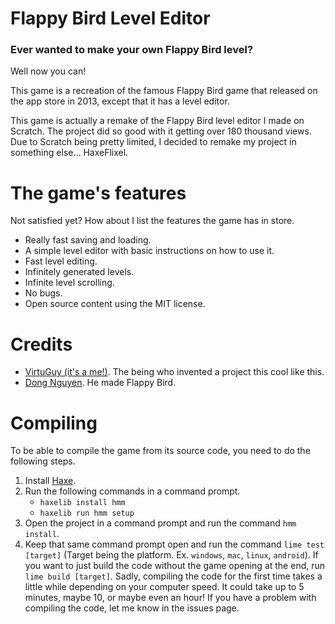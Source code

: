 # Flappy Bird Level Editor
### Ever wanted to make your own Flappy Bird level?
 Well now you can!

 This game is a recreation of the famous Flappy Bird game that released on the app store in 2013, except that it has a level editor.

 This game is actually a remake of the Flappy Bird level editor I made on Scratch. The project did so good with it getting over 180 thousand views. Due to Scratch being pretty limited, I decided to remake my project in something else... HaxeFlixel.

# The game's features
 Not satisfied yet? How about I list the features the game has in store.
 * Really fast saving and loading.
 * A simple level editor with basic instructions on how to use it.
 * Fast level editing.
 * Infinitely generated levels.
 * Infinite level scrolling.
 * No bugs.
 * Open source content using the MIT license.

# Credits
* [VirtuGuy (it's a me!)](https://github.com/VirtuGuy). The being who invented a project this cool like this.
* [Dong Nguyen](https://twitter.com/dongatory). He made Flappy Bird.

# Compiling
 To be able to compile the game from its source code, you need to do the following steps.

 1. Install [Haxe](https://haxe.org/download/).
 2. Run the following commands in a command prompt.
    * `haxelib install hmm`
    * `haxelib run hmm setup`
 3. Open the project in a command prompt and run the command `hmm install`.
 4. Keep that same command prompt open and run the command `lime test [target]` (Target being the platform. Ex. `windows`, `mac`, `linux`, `android`). If you want to just build the code without the game opening at the end, run `lime build [target]`. Sadly, compiling the code for the first time takes a little while depending on your computer speed. It could take up to 5 minutes, maybe 10, or maybe even an hour! If you have a problem with compiling the code, let me know in the issues page.
    
